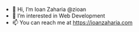 - 👋 Hi, I’m Ioan Zaharia @zioan
- 👀 I’m interested in Web Development
- 📫 You can reach me at https://ioanzaharia.com

<!---
zioan/zioan is a ✨ special ✨ repository because its `README.md` (this file) appears on your GitHub profile.
You can click the Preview link to take a look at your changes.
--->
